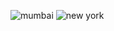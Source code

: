 ![mumbai](https://user-images.githubusercontent.com/90681812/220844834-4fb8e3ad-624f-4dd1-9f17-0d3c78531cb5.png)
![new york](https://user-images.githubusercontent.com/90681812/220844857-3c46b9d8-037e-4fb0-81be-93ea0ad0fa0d.png)

